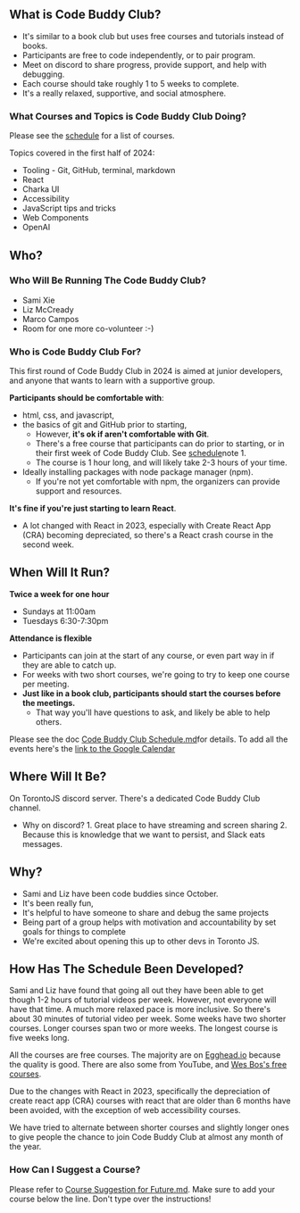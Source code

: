 ## What is Code Buddy Club?

- It's similar to a book club but uses free courses and tutorials instead of books.
- Participants are free to code independently, or to pair program.
- Meet on discord to share progress, provide support, and help with debugging.
- Each course should take roughly 1 to 5 weeks to complete.
- It's a really relaxed, supportive, and social atmosphere.
### What Courses and Topics is Code Buddy Club Doing?

Please see the [schedule](https://github.com/torontojs/code-buddy-club/blob/main/Code%20Buddy%20Club%20Schedule.md) for a list of courses.

Topics covered in the first half of 2024:
- Tooling - Git, GitHub, terminal, markdown
- React
- Charka UI
- Accessibility
- JavaScript tips and tricks
- Web Components
- OpenAI
## Who?  

### Who Will Be Running The Code Buddy Club?

- Sami Xie
- Liz McCready
- Marco Campos
- Room for one more co-volunteer :-)
### Who is Code Buddy Club For?

This first round of Code Buddy Club in 2024 is aimed at junior developers, and anyone that wants to learn with a supportive group. 

**Participants should be comfortable with**:

- html, css, and javascript, 
- the basics of git and GitHub prior to starting,
	- However, **it's ok if aren't comfortable with Git**. 
	- There's a free course that participants can do prior to starting, or in their first week of Code Buddy Club. See [schedule](https://github.com/torontojs/code-buddy-club/blob/main/Code%20Buddy%20Club%20Schedule.md)note 1. 
	- The course is 1 hour long, and will likely take 2-3 hours of your time.
- Ideally installing packages with node package manager (npm).
	-  If you're not yet comfortable with npm, the organizers can provide support and resources.

**It's fine if you're just starting to learn React**. 

- A lot changed with React in 2023, especially with Create React App (CRA) becoming depreciated, so there's a React crash course in the second week.
## When Will It Run?

**Twice a week for one hour**

- Sundays at 11:00am
- Tuesdays 6:30-7:30pm 

**Attendance is flexible**

- Participants can join at the start of any course, or even part way in if they are able to catch up.
- For weeks with two short courses, we're going to try to keep one course per meeting. 
-  **Just like in a book club, participants should start the courses before the meetings.** 
	- That way you'll have questions to ask, and likely be able to help others.

Please see the doc [Code Buddy Club Schedule.md](https://github.com/torontojs/code-buddy-club/blob/main/Code%20Buddy%20Club%20Schedule.md)for details.
To add all the events here's the [link to the Google Calendar](https://calendar.google.com/calendar/u/0?cid=MGE4ZDRkNmEwYWQxNGJlMTBjZTc0MTRlODAxMDViZTI0ZjE1YmExNGFkZmYyNDc1MTgzM2FjOGUwMGI0ODkxYUBncm91cC5jYWxlbmRhci5nb29nbGUuY29t)
## Where Will It Be?

On TorontoJS discord server. There's a dedicated Code Buddy Club channel. 
- Why on discord? 
		1.  Great place to have streaming and screen sharing
		2. Because this is knowledge that we want to persist, and Slack eats messages.
## Why?

- Sami and Liz have been code buddies since October. 
- It's been really fun, 
- It's helpful to have someone to share and debug the same projects
- Being part of a group helps with motivation  and accountability by set goals for things to complete
- We're excited about opening this up to other devs in Toronto JS.
## How Has The Schedule Been Developed?

Sami and Liz have found that going all out they have been able to get though 1-2 hours of tutorial videos per week. However, not everyone will have that time. A much more relaxed pace is more inclusive. So there's about 30 minutes of tutorial video per week. Some weeks have two shorter courses. Longer courses span two or more weeks. The longest course is five weeks long.

All the courses are free courses. The majority are on [Egghead.io](https://egghead.io) because the quality is good. There are also some from YouTube, and [Wes Bos's free courses](https://wesbos.com/courses). 

Due to the changes with React in 2023, specifically the depreciation of create react app (CRA) courses with react that are older than 6 months have been avoided, with the exception of web accessibility courses.

We have tried to alternate between shorter courses and slightly longer ones to give people the chance to join Code Buddy Club at almost any month of the year.
### How Can I Suggest a Course?

Please refer to [Course Suggestion for Future.md](https://github.com/torontojs/code-buddy-club/blob/main/Course%20Suggestion%20for%20Future.md). Make sure to add your course below the line. Don't type over the instructions!

